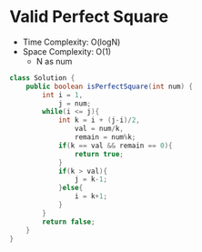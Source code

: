 # Valid Perfect Square

- Time Complexity: O(logN)
- Space Complexity: O(1)
  - N as num

```java
class Solution {
    public boolean isPerfectSquare(int num) {
        int i = 1,
            j = num;
        while(i <= j){
            int k = i + (j-i)/2,
                val = num/k,
                remain = num%k;
            if(k == val && remain == 0){
                return true;
            }
            if(k > val){
                j = k-1;
            }else{
                i = k+1;
            }
        }
        return false;
    }
}
```
